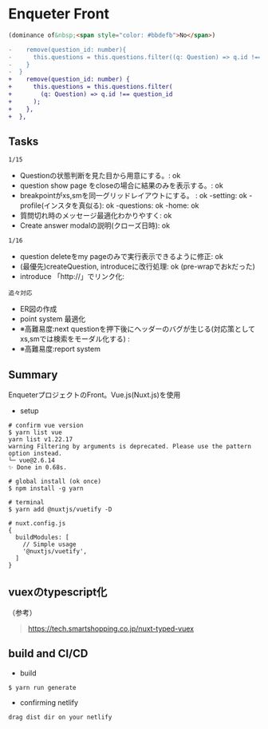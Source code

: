 # Enqueter Front

```html
(dominance of&nbsp;<span style="color: #bbdefb">No</span>)
```

```diff
-    remove(question_id: number){
-      this.questions = this.questions.filter((q: Question) => q.id !== question_id)
-    }
-  }
+    remove(question_id: number) {
+      this.questions = this.questions.filter(
+        (q: Question) => q.id !== question_id
+      );
+    },
+  },
```

## Tasks

`1/15`
* Questionの状態判断を見た目から用意にする。: ok
* question show page をcloseの場合に結果のみを表示する。: ok
* breakpointがxs,smを同一グリッドレイアウトにする。 : ok
 -setting: ok
 -profile(インスタを真似る): ok
 -questions: ok
 -home: ok
* 質問切れ時のメッセージ最適化わかりやすく: ok
* Create answer modalの説明(クローズ日時): ok

`1/16`
* question deleteをmy pageのみで実行表示できるように修正: ok
* (最優先)createQuestion, introduceに改行処理: ok (pre-wrapでおkだった)
* introduce 「http://」でリンク化: 

`追々対応`
* ER図の作成
* point system 最適化
* ※高難易度:next questionを押下後にヘッダーのバグが生じる(対応策としてxs,smでは検索をモーダル化する) :
* ※高難易度:report system

## Summary
EnqueterプロジェクトのFront。Vue.js(Nuxt.js)を使用

* setup
```
# confirm vue version
$ yarn list vue
yarn list v1.22.17
warning Filtering by arguments is deprecated. Please use the pattern option instead.
└─ vue@2.6.14
✨ Done in 0.68s.

# global install (ok once)
$ npm install -g yarn

# terminal
$ yarn add @nuxtjs/vuetify -D

# nuxt.config.js
{
  buildModules: [
    // Simple usage
    '@nuxtjs/vuetify',
  ]
}
```

## vuexのtypescript化
（参考）
> https://tech.smartshopping.co.jp/nuxt-typed-vuex


## build and CI/CD
* build

```
$ yarn run generate
```

* confirming netlify
```
drag dist dir on your netlify
```
